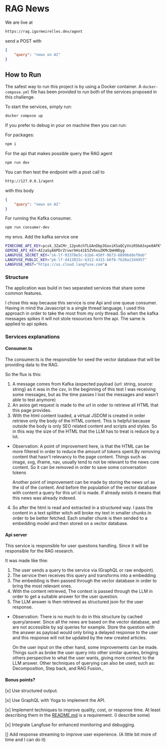 # RAG News

We are live at

```sh
https://rag.igormeirelles.dev/agent
```

send a POST with

```json
{
    "query": "news on AI" 
}
```

## How to Run

The safest way to run this project is by using a Docker container. A `docker-compose.yml` file has been provided to run both of the services proposed in this challenge.

To start the services, simply run:

```sh
docker compose up
```

If you prefer to debug in your on machine then you can run:

For packages:

```sh
npm i
```

For the api that makes possible query the RAG agent

```sh
npm run dev
```

You can then test the endpoint with a post call to

```sh
http://127.0.0.1/agent
```

with this body

```json
{
    "query": "news on AI" 
}
```

For running the Kafka consumer.

```sh
npm run consumer-dev
```

my envs. Add the kafka service one

```sh
PINECONE_API_KEY=pcsk_3ZaCMr_12psKchTLGAnDbp3GoxiKSaQCyVniR5bA3xpe8AFKY1FJ2CY5iYXF3msB8Rbr3C
GEMINI_API_KEY=AIzaSyA8PDrZrvwrhHs41E5ZV6xuZKMcQmH0Dyg
LANGFUSE_SECRET_KEY="sk-lf-93378e5c-b1b6-450f-9b73-68996ddef8eb"
LANGFUSE_PUBLIC_KEY="pk-lf-4413815c-6312-4315-b6f8-7b20a13d4957"
LANGFUSE_HOST="https://us.cloud.langfuse.com"a
```

### Structure

The application was build in two separated services that share some common features.

I chose this way because this service is one Api and one queue consumer. Having in mind tha Javascript is a single thread language, I used this approach in order to take the most from my only thread. So when the kafka messages spikes it will not stole resources form the api. The same is applied to api spikes.

### Services explanations

#### Consumer.ts

The consumer.ts is the responsible for seed the vector database that will be providing data to the RAG.

So the flux is this:

1. A message comes from Kafka (expected payload {url: string, source: string} as it was in the csv, in the beginning of this test I was receiving some messages, but as the time passes I lost the messages and wasn't able to test anymore)
2. An axios get request is made to the url in order to retrieve all HTML that this page provides.
3. With the html content loaded, a virtual JSDOM is created in order retrieve only the body of the HTML content. This is helpful because outside the body is only SEO related content and scripts and styles. So in this way the size of the HTML that the LLM has to treat is reduce by a lot.

- Observation: A point of improvement here, is that the HTML can be more filtered in order to reduce the amount of tokens spent.By removing content that hasn't relevancy to the page content.
  Things such as image, svg, iframe, nav, usually tend to not be relevant to the news core content. So it can be removed in order to save some conversation tokens
  
  Another point of improvement can be made by storing the news url as the id of the content. And before the population of the vector database with content a query for this url id is made. If already exists it means that this news was already indexed.

4. So after the html is read and extracted in a structured way. I pass the content in a text splitter witch will broke my text in smaller chunks in order to be better fetched. Each smaller chunk is then sended to a embedding model and then stored on a vector database.

#### Api server

This service is responsible for user questions handling. Since it will be responsible for the RAG research.

It was made like thie:

1. The user sends a query to the service via (GraphQL or raw endpoint).
2. The service then receives this query and transforms into a embedding
3. The embedding is then passed through the vector database in order to bring the most relevant ones.
4. With the content retrieved, The context is passed through the LLM in order to get a suitable answer for the user question.
5. The LLM answer is then retrieved as structured json for the user response.

- Observation: There is no much to do in this structure by cached query/answer. Since all the news are based on the vector database, and are not accessible by sql queries for example. Store the question with the answer as payload would only bring a delayed response to the user and this response will not be updated by the new created articles.

  On the user input on the other hand, some improvements can be made. Things such as broke the user query into other similar queries, bringing others perspective to what the user wants, giving more context to the LLM answer.
  Other techniques of querying can also be used, such as: Decomposition, Step back, and RAG Fusion.,

#### Bonus points?

[x] Use structured output.

[x] Use GraphQL with Yoga to implement the API.

[x] Implement techniques to improve quality, cost, or response time. At least describing them in the [README.md](http://README.md) is a requirement. (I describe some)

[x] Integrate Langfuse for enhanced monitoring and debugging.

[] Add response streaming to improve user experience. (A little bit more of time and I can do it)
